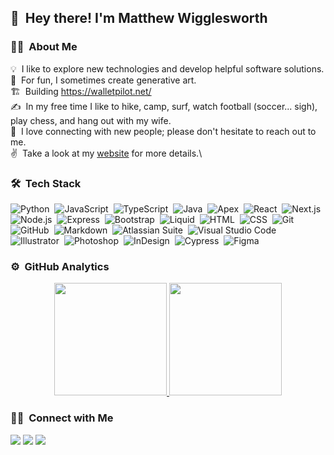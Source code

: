 <h2>👋 &nbsp;Hey there! I'm Matthew Wigglesworth </h2>

<!-- ## 👋 &nbsp;Hey there, I'm Matthew Wigglesworth -->

### 👨‍💻 &nbsp;About Me

💡 &nbsp;I like to explore new technologies and develop helpful software solutions.\
🌱 &nbsp;For fun, I sometimes create generative art.\
🏗 &nbsp;Building https://walletpilot.net/ \
✍️ &nbsp;In my free time I like to hike, camp, surf, watch football (soccer... sigh), play chess, and hang out with my wife.\
💬 &nbsp;I love connecting with new people; please don't hesitate to reach out to me.\
✌️ &nbsp;Take a look at my [website](https://www.mattwigg.com/) for more details.\

### 🛠 &nbsp;Tech Stack

![Python](https://img.shields.io/badge/-Python-05122A?style=flat&logo=python)&nbsp;
![JavaScript](https://img.shields.io/badge/-JavaScript-05122A?style=flat&logo=javascript)&nbsp;
![TypeScript](https://img.shields.io/badge/-TypseScript-05122A?style=flat&logo=typescript&logoColor=blue)&nbsp;
![Java](https://img.shields.io/badge/-Java-05122A?style=flat&logo=Java&logoColor=FFA518)&nbsp;
![Apex](https://img.shields.io/badge/-Apex-05122A?style=flat&logo=salesforce&logoColor=1572B6)&nbsp;
![React](https://img.shields.io/badge/-React-05122A?style=flat&logo=react)&nbsp;
![Next.js](https://img.shields.io/badge/-Next.js-05122A?style=flat&logo=nextdotjs&logoColor=FEFEFE)&nbsp;
![Node.js](https://img.shields.io/badge/-Node.js-05122A?style=flat&logo=node.js)&nbsp;
![Express](https://img.shields.io/badge/-Express-05122A?style=flat&logo=express&logoColor=white)&nbsp;
![Bootstrap](https://img.shields.io/badge/-Bootstrap-05122A?style=flat&logo=bootstrap&logoColor=563D7C)&nbsp;
![Liquid](https://img.shields.io/badge/-Liquid-05122A?style=flat&logo=shopify&logoColor=lightgreen)&nbsp;
![HTML](https://img.shields.io/badge/-HTML-05122A?style=flat&logo=HTML5)&nbsp;
![CSS](https://img.shields.io/badge/-CSS-05122A?style=flat&logo=CSS3&logoColor=1572B6)&nbsp;
![Git](https://img.shields.io/badge/-Git-05122A?style=flat&logo=git)&nbsp;
![GitHub](https://img.shields.io/badge/-GitHub-05122A?style=flat&logo=github)&nbsp;
![Markdown](https://img.shields.io/badge/-Markdown-05122A?style=flat&logo=markdown)&nbsp;
![Atlassian Suite](https://img.shields.io/badge/-Atlassian%20Suite-05122A?style=flat&logo=atlassian&logoColor=blue)&nbsp;
![Visual Studio Code](https://img.shields.io/badge/-Visual%20Studio%20Code-05122A?style=flat&logo=visual-studio-code&logoColor=007ACC)&nbsp;
![Illustrator](https://img.shields.io/badge/-Illustrator-05122A?style=flat&logo=adobe-illustrator)&nbsp;
![Photoshop](https://img.shields.io/badge/-Photoshop-05122A?style=flat&logo=adobe-photoshop)&nbsp;
![InDesign](https://img.shields.io/badge/-InDesign-05122A?style=flat&logo=adobe-indesign)&nbsp;
![Cypress](https://img.shields.io/badge/-cypress-05122A?style=flat&logo=cypress)&nbsp;
![Figma](https://img.shields.io/badge/-Figma-05122A?style=flat&logo=figma)&nbsp;

### ⚙️ &nbsp;GitHub Analytics

<p align="center">
  <a href="https://github.com/Matt-Wigg/">
  <img height="180em" src="https://github-readme-stats-eight-theta.vercel.app/api?username=Matt-Wigg&show_icons=true&theme=algolia&include_all_commits=true&count_private=true"/>
  <img height="180em" src="https://github-readme-stats-eight-theta.vercel.app/api/top-langs/?username=Matt-Wigg&layout=compact&langs_count=8&theme=algolia"/>
  </a>
</p>

### 🤝🏻 &nbsp;Connect with Me

<p align="left">
<a href="https://www.mattwigg.com"><img src="https://img.shields.io/badge/Personal%3A-mattwigg-black"/></a>
<a href="https://linkedin.com/in/matt-wigg"><img src="https://img.shields.io/badge/Professional%3A-linkedin-blue"/></a>
<a href="https://www.instagram.com/matt_wigg_/"><img src="https://img.shields.io/badge/Social%3A-instagram-ff69b4"/></a>
</p>
